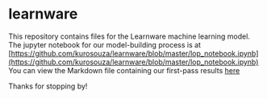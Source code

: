 # learnware
This repository contains files for the Learnware machine learning model. The jupyter notebook for our model-building process is at [https://github.com/kurosouza/learnware/blob/master/lop_notebook.ipynb](https://github.com/kurosouza/learnware/blob/master/lop_notebook.ipynb)
You can view the Markdown file containing our first-pass results [here](https://github.com/kurosouza/learnware/blob/master/lop_notebook_1.md)

Thanks for stopping by!
